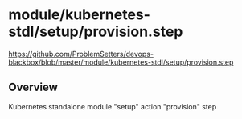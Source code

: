# module/kubernetes-stdl/setup/provision.step

https://github.com/ProblemSetters/devops-blackbox/blob/master/module/kubernetes-stdl/setup/provision.step

## Overview

Kubernetes standalone module "setup" action "provision" step


